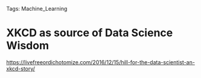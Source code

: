 Tags:	Machine_Learning


# XKCD as source of Data Science Wisdom 

https://livefreeordichotomize.com/2016/12/15/hill-for-the-data-scientist-an-xkcd-story/


